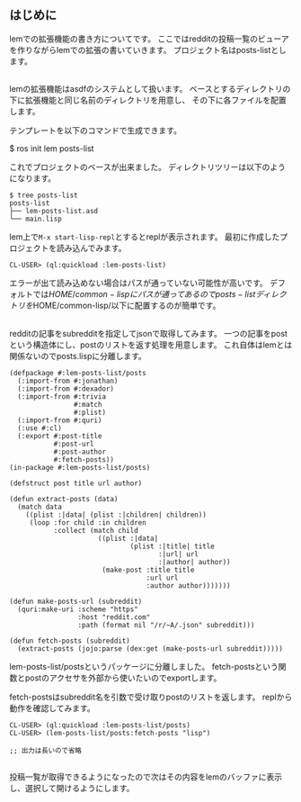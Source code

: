 ## はじめに
lemでの拡張機能の書き方についてです。
ここではredditの投稿一覧のビューアを作りながらlemでの拡張の書いていきます。
プロジェクト名はposts-listとします。

## 
lemの拡張機能はasdfのシステムとして扱います。
ベースとするディレクトリの下に拡張機能と同じ名前のディレクトリを用意し、
その下に各ファイルを配置します。

テンプレートを以下のコマンドで生成できます。

$ ros init lem posts-list

これでプロジェクトのベースが出来ました。
ディレクトリツリーは以下のようになります。

```
$ tree posts-list
posts-list
├── lem-posts-list.asd
└── main.lisp
```

lem上で`M-x start-lisp-repl`とするとreplが表示されます。
最初に作成したプロジェクトを読み込んでみます。

```
CL-USER> (ql:quickload :lem-posts-list)
```

エラーが出て読み込めない場合はパスが通っていない可能性が高いです。
デフォルトでは$HOME/common-lispにパスが通ってあるので
posts-listディレクトリを$HOME/common-lisp/以下に配置するのが簡単です。

##
redditの記事をsubredditを指定してjsonで取得してみます。
一つの記事をpostという構造体にし、postのリストを返す処理を用意します。
これ自体はlemとは関係ないのでposts.lispに分離します。

```
(defpackage #:lem-posts-list/posts
  (:import-from #:jonathan)
  (:import-from #:dexador)
  (:import-from #:trivia
                #:match
                #:plist)
  (:import-from #:quri)
  (:use #:cl)
  (:export #:post-title
           #:post-url
           #:post-author
           #:fetch-posts))
(in-package #:lem-posts-list/posts)

(defstruct post title url author)

(defun extract-posts (data)
  (match data
    ((plist :|data| (plist :|children| children))
     (loop :for child :in children
           :collect (match child
                      ((plist :|data|
                              (plist :|title| title
                                     :|url| url
                                     :|author| author))
                       (make-post :title title
                                  :url url
                                  :author author)))))))

(defun make-posts-url (subreddit)
  (quri:make-uri :scheme "https"
                 :host "reddit.com"
                 :path (format nil "/r/~A/.json" subreddit)))

(defun fetch-posts (subreddit)
  (extract-posts (jojo:parse (dex:get (make-posts-url subreddit)))))
```

lem-posts-list/postsというパッケージに分離しました。
fetch-postsという関数とpostのアクセサを外部から使いたいのでexportします。

fetch-postsはsubreddit名を引数で受け取りpostのリストを返します。
replから動作を確認してみます。

```
CL-USER> (ql:quickload :lem-posts-list/posts)
CL-USER> (lem-posts-list/posts:fetch-posts "lisp")

;; 出力は長いので省略
```

##
投稿一覧が取得できるようになったので次はその内容をlemのバッファに表示し、選択して開けるようにします。
